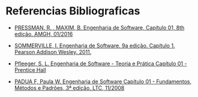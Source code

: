 # Referencias Bibliograficas 

* [PRESSMAN, R. , MAXIM, B. Engenharia de Software, Capítulo 01, 8th edição. AMGH, 01/2016]()

* [SOMMERVILLE, I. Engenharia de Software. 9a edição. Capítulo 1. Pearson Addison Wesley. 2011.]()

* [Pfleeger, S. L. Engenharia de Software - Teoria e Prática Capítulo 01 - Prentice Hall]()

* [PADUA F, Paula W. Engenharia de Software Capítulo 01 - Fundamentos, Métodos e Padrões, 3ª edição. LTC, 11/2008]()